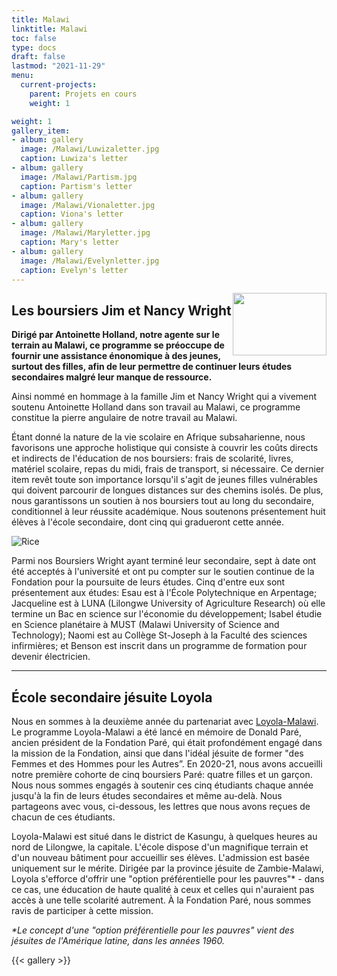 ```yaml
---
title: Malawi
linktitle: Malawi
toc: false
type: docs
draft: false
lastmod: "2021-11-29"
menu:
  current-projects:
    parent: Projets en cours
    weight: 1

weight: 1
gallery_item:
- album: gallery
  image: /Malawi/Luwizaletter.jpg
  caption: Luwiza's letter
- album: gallery
  image: /Malawi/Partism.jpg
  caption: Partism's letter
- album: gallery
  image: /Malawi/Vionaletter.jpg
  caption: Viona's letter
- album: gallery
  image: /Malawi/Maryletter.jpg
  caption: Mary's letter  
- album: gallery
  image: /Malawi/Evelynletter.jpg
  caption: Evelyn's letter
---
```

<img src="/img/Malawi/Malawi_Flag.png" style="float:right;width:150px;height:100px;">

## Les boursiers Jim et Nancy Wright

**Dirigé par Antoinette Holland, notre agente sur le terrain au Malawi, ce programme se préoccupe de fournir une assistance énonomique à des jeunes, surtout des filles, afin de leur permettre de continuer leurs études secondaires malgré leur manque de ressource.**

Ainsi nommé en hommage à la famille Jim et Nancy Wright qui a vivement soutenu Antoinette Holland dans son travail au Malawi, ce programme constitue la pierre angulaire de notre travail au Malawi.

Étant donné la nature de la vie scolaire en Afrique subsaharienne, nous favorisons une approche holistique qui consiste à couvrir les coûts directs et indirects de l'éducation de nos boursiers: frais de scolarité, livres, matériel scolaire, repas du midi, frais de transport, si nécessaire. Ce dernier item revêt toute son importance lorsqu'il s'agit de jeunes filles vulnérables qui doivent parcourir de longues distances sur des chemins isolés. De plus, nous garantissons un soutien à nos boursiers tout au long du secondaire, conditionnel à leur réussite académique. Nous soutenons présentement huit élèves à l'école secondaire, dont cinq qui gradueront cette année.

![Rice](/img/Malawi/ricebags.jpg)

Parmi nos Boursiers Wright ayant terminé leur secondaire, sept à date ont été acceptés à l'université et ont pu compter sur le soutien continue de la Fondation pour la poursuite de leurs études. Cinq d'entre eux sont présentement aux études: Esau est à l'École Polytechnique en Arpentage; Jacqueline est à LUNA (Lilongwe University of Agriculture Research) où elle termine un Bac en science sur l'économie du développement; Isabel étudie en Science planétaire à MUST (Malawi University of Science and Technology); Naomi est au Collège St-Joseph à la Faculté des sciences infirmières; et Benson est inscrit dans un programme de formation pour devenir électricien.


___
## École secondaire jésuite Loyola

Nous en sommes à la deuxième année du partenariat avec [Loyola-Malawi](https://loyola-malawi.org/). Le programme Loyola-Malawi a été lancé en mémoire de Donald Paré, ancien président de la Fondation Paré, qui était profondément engagé dans la mission de la Fondation, ainsi que dans l'idéal jésuite de former "des Femmes et des Hommes pour les Autres”. En 2020-21, nous avons accueilli notre première cohorte de cinq boursiers Paré: quatre filles et un garçon. Nous nous sommes engagés à soutenir ces cinq étudiants chaque année jusqu'à la fin de leurs études secondaires et même au-delà. Nous partageons avec vous, ci-dessous, les lettres que nous avons reçues de chacun de ces étudiants.

Loyola-Malawi est situé dans le district de Kasungu, à quelques heures au nord de Lilongwe, la capitale. L'école dispose d'un magnifique terrain et d'un nouveau bâtiment pour accueillir ses élèves. L'admission est basée uniquement sur le mérite. Dirigée par la province jésuite de Zambie-Malawi, Loyola s'efforce d'offrir une "option préférentielle pour les pauvres"* - dans ce cas, une éducation de haute qualité à ceux et celles qui n'auraient pas accès à une telle scolarité autrement. À la Fondation Paré, nous sommes ravis de participer à cette mission.

_*Le concept d'une "option préférentielle pour les pauvres" vient des jésuites de l'Amérique latine, dans les années 1960._

{{< gallery >}}
